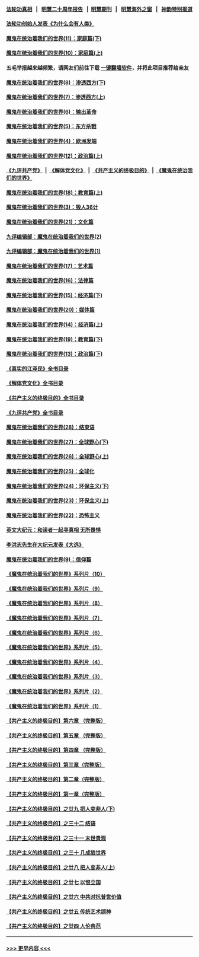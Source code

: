 #### [法轮功真相](https://github.com/gfw-breaker/truth/blob/master/README.md?t=0) &nbsp;&nbsp;|&nbsp;&nbsp; [明慧二十周年报告](https://github.com/gfw-breaker/mh-reports/blob/master/README.md?t=0) &nbsp;&nbsp;|&nbsp;&nbsp;[明慧期刊](https://github.com/gfw-breaker/mh-qikan) &nbsp;&nbsp;|&nbsp;&nbsp; [明慧海外之窗](https://github.com/gfw-breaker/mh-news/blob/master/README.md?t=0) &nbsp;&nbsp;|&nbsp;&nbsp; [神韵特别报道](https://github.com/gfw-breaker/mh-news/blob/master/shenyun.md?t=0)
#### [法轮功创始人发表《为什么会有人类》](../pages/nsc422/n13912117.md?t=02051243) 
#### [魔鬼在统治着我们的世界(11)：家庭篇(下)](../pages/nsc422/n10440961.md?t=02051243) 
#### [魔鬼在统治着我们的世界(10)：家庭篇(上)](../pages/nsc422/n10435448.md?t=02051243) 
#### 五毛举报越来越频繁，请网友们前往下载 [一键翻墙软件](https://github.com/gfw-breaker/ssr-accounts)，并将此项目推荐给亲友
#### [魔鬼在统治着我们的世界(8)：渗透西方(下)](../pages/nsc422/n10429603.md?t=02051243) 
#### [魔鬼在统治着我们的世界(7)：渗透西方(上)](../pages/nsc422/n10426013.md?t=02051243) 
#### [魔鬼在统治着我们的世界(6)：输出革命](../pages/nsc422/n10421536.md?t=02051243) 
#### [魔鬼在统治着我们的世界(5)：东方杀戮](../pages/nsc422/n10417707.md?t=02051243) 
#### [魔鬼在统治着我们的世界(4)：欧洲发端](../pages/nsc422/n10414890.md?t=02051243) 
#### [魔鬼在统治着我们的世界(12)：政治篇(上)](../pages/nsc422/n10444576.md?t=02051243) 
#### [《九评共产党》](https://github.com/begood0513/9ping.md/blob/master/README.md) &nbsp;|&nbsp; [《解体党文化》](../../../../jtdwh.md/blob/master/README.md)  &nbsp;|&nbsp; [《共产主义的终极目的》](../../../../gczydzjmd.md/blob/master/README.md) &nbsp;|&nbsp; [《魔鬼在统治我们的世界》](../../../../mgztzwmdsj.md/blob/master/README.md) 
#### [魔鬼在统治着我们的世界(18)：教育篇(上)](../pages/nsc422/n10526970.md?t=02051243) 
#### [魔鬼在统治着我们的世界(3)：毁人36计](../pages/nsc422/n10411583.md?t=02051243) 
#### [魔鬼在统治着我们的世界(21)：文化篇](../pages/nsc422/n10597706.md?t=02051243) 
#### [九评编辑部：魔鬼在统治着我们的世界(2)](../pages/nsc422/n10410036.md?t=02051243) 
#### [九评编辑部：魔鬼在统治着我们的世界(1)](../pages/nsc422/n10406825.md?t=02051243) 
#### [魔鬼在统治着我们的世界(17)：艺术篇](../pages/nsc422/n10499093.md?t=02051243) 
#### [魔鬼在统治着我们的世界(16)：法律篇](../pages/nsc422/n10485969.md?t=02051243) 
#### [魔鬼在统治着我们的世界(15)：经济篇(下)](../pages/nsc422/n10469975.md?t=02051243) 
#### [魔鬼在统治着我们的世界(20)：媒体篇](../pages/nsc422/n10586579.md?t=02051243) 
#### [魔鬼在统治着我们的世界(14)：经济篇(上)](../pages/nsc422/n10457370.md?t=02051243) 
#### [魔鬼在统治着我们的世界(19)：教育篇(下)](../pages/nsc422/n10564808.md?t=02051243) 
#### [魔鬼在统治着我们的世界(13)：政治篇(下)](../pages/nsc422/n10448270.md?t=02051243) 
#### [《真实的江泽民》全书目录](../pages/nsc422/n13721399.md?t=02051243) 
#### [《解体党文化》全书目录](../pages/nsc422/n13721157.md?t=02051243) 
#### [《共产主义的终极目的》全书目录](../pages/nsc422/n13721048.md?t=02051243) 
#### [《九评共产党》全书目录](../pages/nsc422/n13708085.md?t=02051243) 
#### [魔鬼在统治着我们的世界(28)：结束语](../pages/nsc422/n10936246.md?t=02051243) 
#### [魔鬼在统治着我们的世界(27)：全球野心(下)](../pages/nsc422/n10928319.md?t=02051243) 
#### [魔鬼在统治着我们的世界(26)：全球野心(上)](../pages/nsc422/n10900318.md?t=02051243) 
#### [魔鬼在统治着我们的世界(25)：全球化](../pages/nsc422/n10788205.md?t=02051243) 
#### [魔鬼在统治着我们的世界(24)：环保主义(下)](../pages/nsc422/n10695307.md?t=02051243) 
#### [魔鬼在统治着我们的世界(23)：环保主义(上)](../pages/nsc422/n10688613.md?t=02051243) 
#### [魔鬼在统治着我们的世界(22)：恐怖主义](../pages/nsc422/n10614727.md?t=02051243) 
#### [英文大纪元：和读者一起寻真相 无所畏惧](../pages/nsc422/n12542027.md?t=02051243) 
#### [李洪志先生在大纪元发表《大选》](../pages/nsc422/n12534746.md?t=02051243) 
#### [魔鬼在统治着我们的世界(9)：信仰篇](../pages/nsc422/n10432159.md?t=02051243) 
#### [《魔鬼在统治着我们的世界》系列片（10）](../pages/nsc422/n12292670.md?t=02051243) 
#### [《魔鬼在统治着我们的世界》系列片（9）](../pages/nsc422/n12290859.md?t=02051243) 
#### [《魔鬼在统治着我们的世界》系列片（8）](../pages/nsc422/n12287445.md?t=02051243) 
#### [《魔鬼在统治着我们的世界》系列片（7）](../pages/nsc422/n12283425.md?t=02051243) 
#### [《魔鬼在统治着我们的世界》系列片（6）](../pages/nsc422/n12282314.md?t=02051243) 
#### [《魔鬼在统治着我们的世界》系列片（5）](../pages/nsc422/n12281419.md?t=02051243) 
#### [《魔鬼在统治着我们的世界》系列片（4）](../pages/nsc422/n12274024.md?t=02051243) 
#### [《魔鬼在统治着我们的世界》系列片（3）](../pages/nsc422/n12271322.md?t=02051243) 
#### [《魔鬼在统治着我们的世界》系列片（2）](../pages/nsc422/n12269049.md?t=02051243) 
#### [《魔鬼在统治着我们的世界》系列片（1）](../pages/nsc422/n12267575.md?t=02051243) 
#### [【共产主义的终极目的】第六章 （完整版）](../pages/nsc422/n11428913.md?t=02051243) 
#### [【共产主义的终极目的】第五章 （完整版）](../pages/nsc422/n11428912.md?t=02051243) 
#### [【共产主义的终极目的】第四章 （完整版）](../pages/nsc422/n11428907.md?t=02051243) 
#### [【共产主义的终极目的】第三章（完整版）](../pages/nsc422/n11428848.md?t=02051243) 
#### [【共产主义的终极目的】第二章（完整版）](../pages/nsc422/n11428831.md?t=02051243) 
#### [【共产主义的终极目的】第一章（完整版）](../pages/nsc422/n11417651.md?t=02051243) 
#### [【共产主义的终极目的】之廿九 把人变非人(下)](../pages/nsc422/n11344140.md?t=02051243) 
#### [【共产主义的终极目的】之三十二 结语](../pages/nsc422/n11360535.md?t=02051243) 
#### [【共产主义的终极目的】之三十一 末世景观](../pages/nsc422/n11351129.md?t=02051243) 
#### [【共产主义的终极目的】之三十 几成狼世界](../pages/nsc422/n11348280.md?t=02051243) 
#### [【共产主义的终极目的】之廿八 把人变非人(上)](../pages/nsc422/n11340492.md?t=02051243) 
#### [【共产主义的终极目的】之廿七 以恨立国](../pages/nsc422/n11336944.md?t=02051243) 
#### [【共产主义的终极目的】之廿六 中共对抗普世价值](../pages/nsc422/n11324785.md?t=02051243) 
#### [【共产主义的终极目的】之廿五 传统艺术颂神](../pages/nsc422/n11296396.md?t=02051243) 
#### [【共产主义的终极目的】之廿四 人伦典范](../pages/nsc422/n11296397.md?t=02051243) 

----
#### [ >>> 更早内容 <<< ](../indexes/nsc422-earlier.md)
